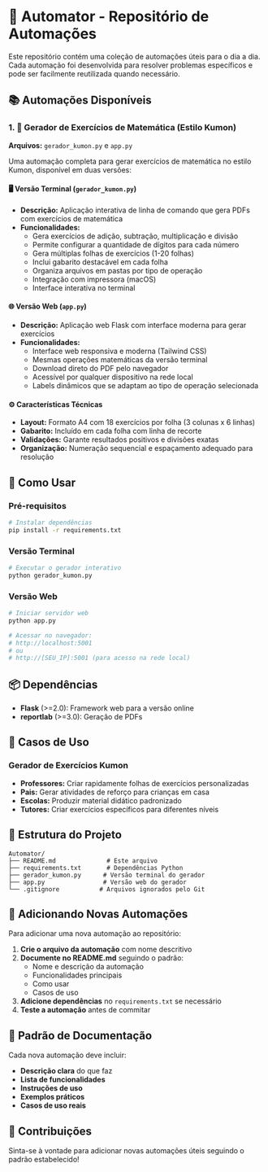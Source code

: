 # 🤖 Automator - Repositório de Automações

Este repositório contém uma coleção de automações úteis para o dia a dia. Cada automação foi desenvolvida para resolver problemas específicos e pode ser facilmente reutilizada quando necessário.

## 📚 Automações Disponíveis

### 1. 📝 Gerador de Exercícios de Matemática (Estilo Kumon)

**Arquivos:** `gerador_kumon.py` e `app.py`

Uma automação completa para gerar exercícios de matemática no estilo Kumon, disponível em duas versões:

#### 🖥️ Versão Terminal (`gerador_kumon.py`)
- **Descrição:** Aplicação interativa de linha de comando que gera PDFs com exercícios de matemática
- **Funcionalidades:**
  - Gera exercícios de adição, subtração, multiplicação e divisão
  - Permite configurar a quantidade de dígitos para cada número
  - Gera múltiplas folhas de exercícios (1-20 folhas)
  - Inclui gabarito destacável em cada folha
  - Organiza arquivos em pastas por tipo de operação
  - Integração com impressora (macOS)
  - Interface interativa no terminal

#### 🌐 Versão Web (`app.py`)
- **Descrição:** Aplicação web Flask com interface moderna para gerar exercícios
- **Funcionalidades:**
  - Interface web responsiva e moderna (Tailwind CSS)
  - Mesmas operações matemáticas da versão terminal
  - Download direto do PDF pelo navegador
  - Acessível por qualquer dispositivo na rede local
  - Labels dinâmicos que se adaptam ao tipo de operação selecionada

#### ⚙️ Características Técnicas
- **Layout:** Formato A4 com 18 exercícios por folha (3 colunas x 6 linhas)
- **Gabarito:** Incluído em cada folha com linha de recorte
- **Validações:** Garante resultados positivos e divisões exatas
- **Organização:** Numeração sequencial e espaçamento adequado para resolução

## 🚀 Como Usar

### Pré-requisitos
```bash
# Instalar dependências
pip install -r requirements.txt
```

### Versão Terminal
```bash
# Executar o gerador interativo
python gerador_kumon.py
```

### Versão Web
```bash
# Iniciar servidor web
python app.py

# Acessar no navegador:
# http://localhost:5001
# ou
# http://[SEU_IP]:5001 (para acesso na rede local)
```

## 📦 Dependências

- **Flask** (>=2.0): Framework web para a versão online
- **reportlab** (>=3.0): Geração de PDFs

## 🎯 Casos de Uso

### Gerador de Exercícios Kumon
- **Professores:** Criar rapidamente folhas de exercícios personalizadas
- **Pais:** Gerar atividades de reforço para crianças em casa
- **Escolas:** Produzir material didático padronizado
- **Tutores:** Criar exercícios específicos para diferentes níveis

## 📁 Estrutura do Projeto

```
Automator/
├── README.md              # Este arquivo
├── requirements.txt       # Dependências Python
├── gerador_kumon.py      # Versão terminal do gerador
├── app.py                # Versão web do gerador
└── .gitignore           # Arquivos ignorados pelo Git
```

## 🔄 Adicionando Novas Automações

Para adicionar uma nova automação ao repositório:

1. **Crie o arquivo da automação** com nome descritivo
2. **Documente no README.md** seguindo o padrão:
   - Nome e descrição da automação
   - Funcionalidades principais
   - Como usar
   - Casos de uso
3. **Adicione dependências** no `requirements.txt` se necessário
4. **Teste a automação** antes de commitar

## 📝 Padrão de Documentação

Cada nova automação deve incluir:
- **Descrição clara** do que faz
- **Lista de funcionalidades**
- **Instruções de uso**
- **Exemplos práticos**
- **Casos de uso reais**

## 🤝 Contribuições

Sinta-se à vontade para adicionar novas automações úteis seguindo o padrão estabelecido!
